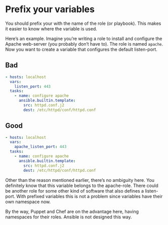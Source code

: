 # Prefix your variables

You should prefix your with the name of the role (or playbook). This makes it easier to know where the variable is used.

Here’s an example. Imagine you’re writing a role to install and configure the Apache web-server (you probably don’t have to). The role is named `apache`.
Now you want to create a variable that configures the default listen-port.

## Bad

```yaml
- hosts: localhost
  vars:
    listen_port: 443
  tasks:
    - name: configure apache
      ansible.builtin.template:
        src: httpd.conf.j2
        dest: /etc/httpd/conf/httpd.conf
```

## Good

```yaml
- hosts: localhost
  vars:
    apache_listen_port: 443
  tasks:
    - name: configure apache
      ansible.builtin.template:
        src: httpd.conf.j2
        dest: /etc/httpd/conf/httpd.conf
```

Other than the reason mentioned earlier, there’s no ambiguity here. You definitely know that this variable belongs to the apache-role. There could be another role for some other kind of software that also defines a listen-port. With prefixed variables this is not a problem since variables have their own namespace now.

By the way, Puppet and Chef are on the advantage here, having namespaces for their roles. Ansible is not designed this way.
